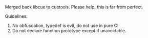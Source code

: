 Merged back libcue to cuetools.
Please help, this is far from perfect.

Guidelines:
1. No obfuscation, typedef is evil, do not use in pure C!
2. Do not declare function prototype except if unavoidable.
